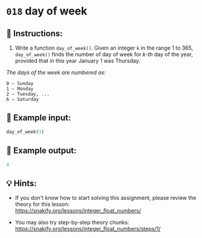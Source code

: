 # `018` day of week

## 📝 Instructions:

1. Write a function `day_of_week()`. Given an integer `k` in the range 1 to 365, `day_of_week()` finds the number of day of week for *k-th* day of the year, provided that in this year January 1 was Thursday.

*The days of the week are numbered as:* 

```text
0 — Sunday
1 — Monday
2 — Tuesday, ...
6 — Saturday 
```

## 📎 Example input:

```py
day_of_week(1)
```

## 📎 Example output:

```py
4
```

## 💡 Hints:

+ If you don't know how to start solving this assignment, please review the theory for this lesson: https://snakify.org/lessons/integer_float_numbers/

+ You may also try step-by-step theory chunks: https://snakify.org/lessons/integer_float_numbers/steps/1/
